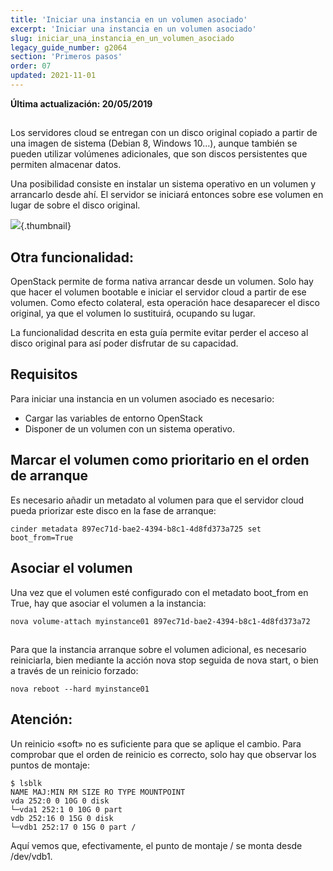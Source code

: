 ```yaml
---
title: 'Iniciar una instancia en un volumen asociado'
excerpt: 'Iniciar una instancia en un volumen asociado'
slug: iniciar_una_instancia_en_un_volumen_asociado
legacy_guide_number: g2064
section: 'Primeros pasos'
order: 07
updated: 2021-11-01
---
```


**Última actualización: 20/05/2019**

## 
Los servidores cloud se entregan con un disco original copiado a partir de una imagen de sistema (Debian 8, Windows 10...), aunque también se pueden utilizar volúmenes adicionales, que son discos persistentes que permiten almacenar datos.

Una posibilidad consiste en instalar un sistema operativo en un volumen y arrancarlo desde ahí. El servidor se iniciará entonces sobre ese volumen en lugar de sobre el disco original.

![](images/img_3704.jpg){.thumbnail}

## Otra funcionalidad:
OpenStack permite de forma nativa arrancar desde un volumen. Solo hay que hacer el volumen bootable e iniciar el servidor cloud a partir de ese volumen. Como efecto colateral, esta operación hace desaparecer el disco original, ya que el volumen lo sustituirá, ocupando su lugar. 

La funcionalidad descrita en esta guía permite evitar perder el acceso al disco original para así poder disfrutar de su capacidad.


## Requisitos
Para iniciar una instancia en un volumen asociado es necesario:


- Cargar las variables de entorno OpenStack
- Disponer de un volumen con un sistema operativo.




## Marcar el volumen como prioritario en el orden de arranque
Es necesario añadir un metadato al volumen para que el servidor cloud pueda priorizar este disco en la fase de arranque:


```
cinder metadata 897ec71d-bae2-4394-b8c1-4d8fd373a725 set boot_from=True
```




## Asociar el volumen
Una vez que el volumen esté configurado con el metadato boot_from en True, hay que asociar el volumen a la instancia:


```
nova volume-attach myinstance01 897ec71d-bae2-4394-b8c1-4d8fd373a72
```




## 
Para que la instancia arranque sobre el volumen adicional, es necesario reiniciarla, bien mediante la acción nova stop seguida de nova start, o bien a través de un reinicio forzado:


```
nova reboot --hard myinstance01
```



## Atención:
Un reinicio «soft» no es suficiente para que se aplique el cambio.
Para comprobar que el orden de reinicio es correcto, solo hay que observar los puntos de montaje:


```
$ lsblk
NAME MAJ:MIN RM SIZE RO TYPE MOUNTPOINT
vda 252:0 0 10G 0 disk
└─vda1 252:1 0 10G 0 part
vdb 252:16 0 15G 0 disk
└─vdb1 252:17 0 15G 0 part /
```


Aquí vemos que, efectivamente, el punto de montaje / se monta desde /dev/vdb1.
